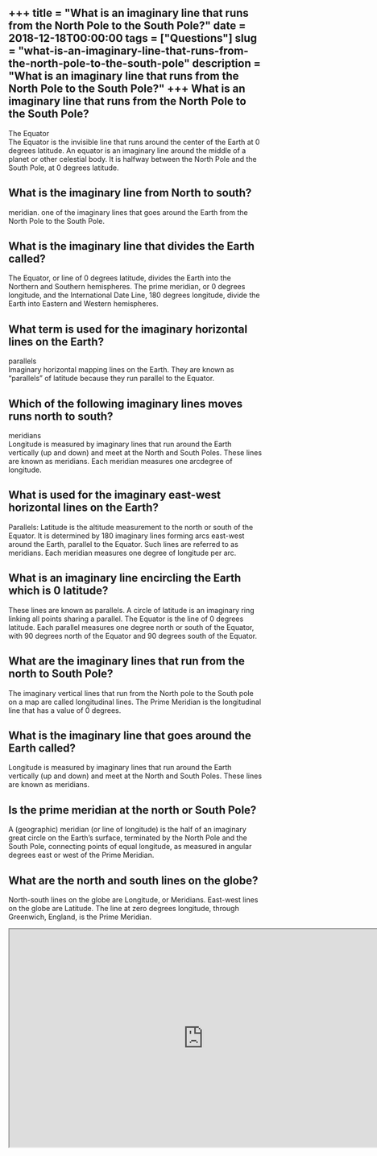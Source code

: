 +++
title = "What is an imaginary line that runs from the North Pole to the South Pole?"
date = 2018-12-18T00:00:00
tags = ["Questions"]
slug = "what-is-an-imaginary-line-that-runs-from-the-north-pole-to-the-south-pole"
description = "What is an imaginary line that runs from the North Pole to the South Pole?"
+++
What is an imaginary line that runs from the North Pole to the South Pole?
--------------------------------------------------------------------------

The Equator  
The Equator is the invisible line that runs around the center of the Earth at 0 degrees latitude. An equator is an imaginary line around the middle of a planet or other celestial body. It is halfway between the North Pole and the South Pole, at 0 degrees latitude.

What is the imaginary line from North to south?
-----------------------------------------------

meridian. one of the imaginary lines that goes around the Earth from the North Pole to the South Pole.

What is the imaginary line that divides the Earth called?
---------------------------------------------------------

The Equator, or line of 0 degrees latitude, divides the Earth into the Northern and Southern hemispheres. The prime meridian, or 0 degrees longitude, and the International Date Line, 180 degrees longitude, divide the Earth into Eastern and Western hemispheres.

What term is used for the imaginary horizontal lines on the Earth?
------------------------------------------------------------------

parallels  
Imaginary horizontal mapping lines on the Earth. They are known as “parallels” of latitude because they run parallel to the Equator.

Which of the following imaginary lines moves runs north to south?
-----------------------------------------------------------------

meridians  
Longitude is measured by imaginary lines that run around the Earth vertically (up and down) and meet at the North and South Poles. These lines are known as meridians. Each meridian measures one arcdegree of longitude.

What is used for the imaginary east-west horizontal lines on the Earth?
-----------------------------------------------------------------------

Parallels: Latitude is the altitude measurement to the north or south of the Equator. It is determined by 180 imaginary lines forming arcs east-west around the Earth, parallel to the Equator. Such lines are referred to as meridians. Each meridian measures one degree of longitude per arc.

What is an imaginary line encircling the Earth which is 0 latitude?
-------------------------------------------------------------------

These lines are known as parallels. A circle of latitude is an imaginary ring linking all points sharing a parallel. The Equator is the line of 0 degrees latitude. Each parallel measures one degree north or south of the Equator, with 90 degrees north of the Equator and 90 degrees south of the Equator.

What are the imaginary lines that run from the north to South Pole?
-------------------------------------------------------------------

The imaginary vertical lines that run from the North pole to the South pole on a map are called longitudinal lines. The Prime Meridian is the longitudinal line that has a value of 0 degrees.

What is the imaginary line that goes around the Earth called?
-------------------------------------------------------------

Longitude is measured by imaginary lines that run around the Earth vertically (up and down) and meet at the North and South Poles. These lines are known as meridians.

Is the prime meridian at the north or South Pole?
-------------------------------------------------

A (geographic) meridian (or line of longitude) is the half of an imaginary great circle on the Earth’s surface, terminated by the North Pole and the South Pole, connecting points of equal longitude, as measured in angular degrees east or west of the Prime Meridian.

What are the north and south lines on the globe?
------------------------------------------------

North-south lines on the globe are Longitude, or Meridians. East-west lines on the globe are Latitude. The line at zero degrees longitude, through Greenwich, England, is the Prime Meridian.

<iframe allow="accelerometer; autoplay; clipboard-write; encrypted-media; gyroscope; picture-in-picture" allowfullscreen="" class="__youtube_prefs__  epyt-is-override  no-lazyload" data-no-lazy="1" data-origheight="433" data-origwidth="770" data-skipgform_ajax_framebjll="" height="433" id="_ytid_35386" loading="lazy" src="https://www.youtube.com/embed/ieW7Hzrr8pw?enablejsapi=1&autoplay=0&cc_load_policy=0&cc_lang_pref=&iv_load_policy=1&loop=0&modestbranding=0&rel=1&fs=1&playsinline=0&autohide=2&theme=dark&color=red&controls=1&" title="YouTube player" width="770"></iframe>